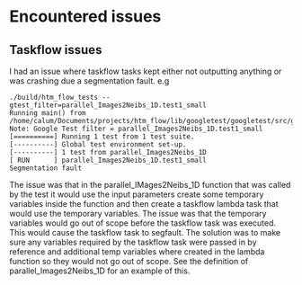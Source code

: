 # Encountered issues

## Taskflow issues
I had an issue where taskflow tasks kept either not outputting anything or was crashing due a segmentation fault.
e.g
```
./build/htm_flow_tests --gtest_filter=parallel_Images2Neibs_1D.test1_small
Running main() from /home/calum/Documents/projects/htm_flow/lib/googletest/googletest/src/gtest_main.cc
Note: Google Test filter = parallel_Images2Neibs_1D.test1_small
[==========] Running 1 test from 1 test suite.
[----------] Global test environment set-up.
[----------] 1 test from parallel_Images2Neibs_1D
[ RUN      ] parallel_Images2Neibs_1D.test1_small
Segmentation fault
```

The issue was that in the parallel_IMages2Neibs_1D function that was called by the test it would use the input parameters
create some temporary variables inside the function and then create a taskflow lambda task that would use the temporary variables.
The issue was that the temporary variables would go out of scope before the taskflow task was executed. This would cause the taskflow task to segfault.
The solution was to make sure any variables required by the taskflow task were passed in by reference and additional temp variables where created in the lambda function so they would not go out of scope. 
See the definition of parallel_Images2Neibs_1D for an example of this.
